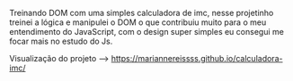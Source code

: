 Treinando DOM com uma simples calculadora de imc, nesse projetinho treinei a lógica e manipulei o DOM o que contribuiu muito para o meu entendimento do JavaScript, com o design super simples eu consegui me focar mais no estudo do Js.

Visualização do projeto --> https://mariannereissss.github.io/calculadora-imc/
